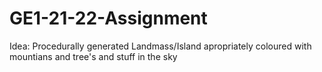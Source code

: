 # GE1-21-22-Assignment

Idea: 
Procedurally generated Landmass/Island apropriately coloured with mountians and tree's and stuff in the sky
